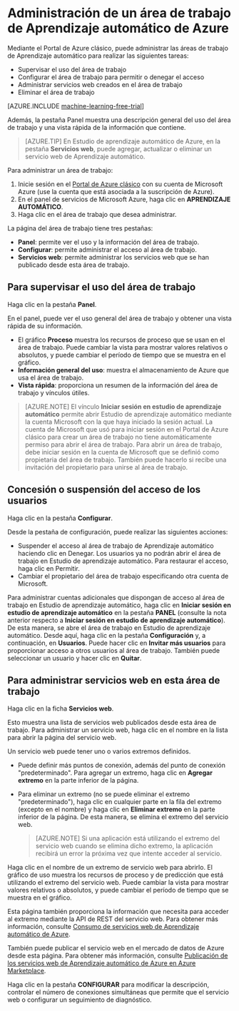 <properties
	pageTitle="Administración de un área de trabajo de aprendizaje automático | Microsoft Azure"
	description="Administrar el acceso a las áreas de trabajo del aprendizaje automático de Azure, e implementar y administrar servicios web de la API del aprendizaje automático"
	services="machine-learning"
	documentationCenter=""
	authors="garyericson"
	manager="paulettm"
	editor="cgronlun"/>

<tags
	ms.service="machine-learning"
	ms.workload="data-services"
	ms.tgt_pltfrm="na"
	ms.devlang="na"
	ms.topic="article"
	ms.date="06/10/2016"
	ms.author="garye"/>


# Administración de un área de trabajo de Aprendizaje automático de Azure
Mediante el Portal de Azure clásico, puede administrar las áreas de trabajo de Aprendizaje automático para realizar las siguientes tareas:

- Supervisar el uso del área de trabajo
- Configurar el área de trabajo para permitir o denegar el acceso
- Administrar servicios web creados en el área de trabajo
- Eliminar el área de trabajo

[AZURE.INCLUDE [machine-learning-free-trial](../../includes/machine-learning-free-trial.md)]

Además, la pestaña Panel muestra una descripción general del uso del área de trabajo y una vista rápida de la información que contiene.

> [AZURE.TIP] En Estudio de aprendizaje automático de Azure, en la pestaña **Servicios web**, puede agregar, actualizar o eliminar un servicio web de Aprendizaje automático.

Para administrar un área de trabajo:

1.	Inicie sesión en el [Portal de Azure clásico](https://manage.windowsazure.com/) con su cuenta de Microsoft Azure (use la cuenta que está asociada a la suscripción de Azure).
2.	En el panel de servicios de Microsoft Azure, haga clic en **APRENDIZAJE AUTOMÁTICO**.
3.	Haga clic en el área de trabajo que desea administrar.

La página del área de trabajo tiene tres pestañas:

- **Panel**: permite ver el uso y la información del área de trabajo.
- **Configurar**: permite administrar el acceso al área de trabajo.
- **Servicios web**: permite administrar los servicios web que se han publicado desde esta área de trabajo.


## Para supervisar el uso del área de trabajo

Haga clic en la pestaña **Panel**.

En el panel, puede ver el uso general del área de trabajo y obtener una vista rápida de su información.

- El gráfico **Proceso** muestra los recursos de proceso que se usan en el área de trabajo. Puede cambiar la vista para mostrar valores relativos o absolutos, y puede cambiar el período de tiempo que se muestra en el gráfico.
- **Información general del uso**: muestra el almacenamiento de Azure que usa el área de trabajo.
- **Vista rápida**: proporciona un resumen de la información del área de trabajo y vínculos útiles.

> [AZURE.NOTE] El vínculo **Iniciar sesión en estudio de aprendizaje automático** permite abrir Estudio de aprendizaje automático mediante la cuenta Microsoft con la que haya iniciado la sesión actual. La cuenta de Microsoft que usó para iniciar sesión en el Portal de Azure clásico para crear un área de trabajo no tiene automáticamente permiso para abrir el área de trabajo. Para abrir un área de trabajo, debe iniciar sesión en la cuenta de Microsoft que se definió como propietaria del área de trabajo. También puede hacerlo si recibe una invitación del propietario para unirse al área de trabajo.


## Concesión o suspensión del acceso de los usuarios ##

Haga clic en la pestaña **Configurar**.

Desde la pestaña de configuración, puede realizar las siguientes acciones:

- Suspender el acceso al área de trabajo de Aprendizaje automático haciendo clic en Denegar. Los usuarios ya no podrán abrir el área de trabajo en Estudio de aprendizaje automático. Para restaurar el acceso, haga clic en Permitir.
- Cambiar el propietario del área de trabajo especificando otra cuenta de Microsoft.

Para administrar cuentas adicionales que dispongan de acceso al área de trabajo en Estudio de aprendizaje automático, haga clic en **Iniciar sesión en estudio de aprendizaje automático** en la pestaña **PANEL** (consulte la nota anterior respecto a **Iniciar sesión en estudio de aprendizaje automático**). De esta manera, se abre el área de trabajo en Estudio de aprendizaje automático. Desde aquí, haga clic en la pestaña **Configuración** y, a continuación, en **Usuarios**. Puede hacer clic en **Invitar más usuarios** para proporcionar acceso a otros usuarios al área de trabajo. También puede seleccionar un usuario y hacer clic en **Quitar**.


## Para administrar servicios web en esta área de trabajo

Haga clic en la ficha **Servicios web**.

Esto muestra una lista de servicios web publicados desde esta área de trabajo. Para administrar un servicio web, haga clic en el nombre en la lista para abrir la página del servicio web.

Un servicio web puede tener uno o varios extremos definidos.

- Puede definir más puntos de conexión, además del punto de conexión "predeterminado". Para agregar un extremo, haga clic en **Agregar extremo** en la parte inferior de la página.

- Para eliminar un extremo (no se puede eliminar el extremo "predeterminado"), haga clic en cualquier parte en la fila del extremo (excepto en el nombre) y haga clic en **Eliminar extremo** en la parte inferior de la página. De esta manera, se elimina el extremo del servicio web.

    > [AZURE.NOTE] Si una aplicación está utilizando el extremo del servicio web cuando se elimina dicho extremo, la aplicación recibirá un error la próxima vez que intente acceder al servicio.

Haga clic en el nombre de un extremo de servicio web para abrirlo. El gráfico de uso muestra los recursos de proceso y de predicción que está utilizando el extremo del servicio web. Puede cambiar la vista para mostrar valores relativos o absolutos, y puede cambiar el período de tiempo que se muestra en el gráfico.

Esta página también proporciona la información que necesita para acceder al extremo mediante la API de REST del servicio web. Para obtener más información, consulte [Consumo de servicios web de Aprendizaje automático de Azure][consume].

También puede publicar el servicio web en el mercado de datos de Azure desde esta página. Para obtener más información, consulte [Publicación de los servicios web de Aprendizaje automático de Azure en Azure Marketplace][marketplace].

Haga clic en la pestaña **CONFIGURAR** para modificar la descripción, controlar el número de conexiones simultáneas que permite que el servicio web o configurar un seguimiento de diagnóstico.

[consume]: machine-learning-consume-web-services.md
[marketplace]: machine-learning-publish-web-service-to-azure-marketplace.md

<!---HONumber=AcomDC_0615_2016-->